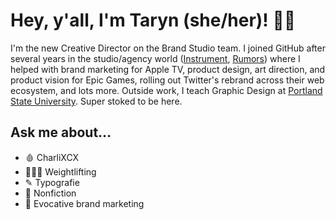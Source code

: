 # Hey, y'all, I'm Taryn (she/her)! 🥀🖤

I'm the new Creative Director on the Brand Studio team. I joined GitHub after several years in the studio/agency world ([Instrument](https://www.instrument.com), [Rumors](https://rumo.rs)) where I helped with brand marketing for Apple TV, product design, art direction, and product vision for Epic Games, rolling out Twitter's rebrand across their web ecosystem, and lots more. Outside work, I teach Graphic Design at [Portland State University](https://psu.gd). Super stoked to be here.

## Ask me about…

- 🩸 CharliXCX
- 🏋🏼‍♀️ Weightlifting
- ✎ Typografie
- 📖 Nonfiction
- 🖤 Evocative brand marketing
